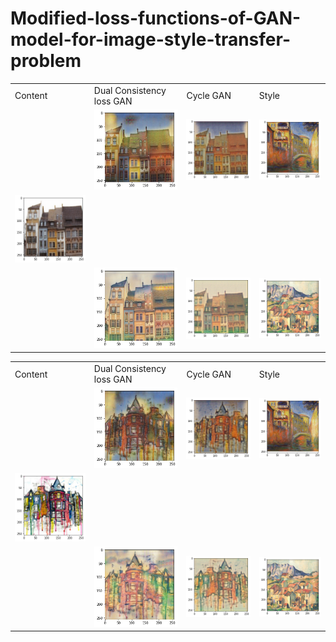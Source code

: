 # Modified-loss-functions-of-GAN-model-for-image-style-transfer-problem


<table>
  <tr>
    <td> Content
    <td> Dual Consistency loss GAN
    <td> Cycle GAN
    <td> Style
  </tr>
  
  <tr>
    <td> 
    <td> <img src="images/md1.png" alt = "1">
    <td> <img src="images/mc1.png" alt = "1">
    <td> <img src="images/monet.png"  alt="1" >
  </tr>
  
  <tr>
    <td> <img src="images/town2.png"  alt="1" >
  </tr>
  
  <tr>
    <td> 
    <td><img src="images/cd1.png" alt="2" >
    <td><img src="images/cc1.png" alt="2" >
    <td><img src="images/ceznna.png" alt="2" >
  </tr>
</table>


<table>
  <tr>
    <td> Content 
    <td> Dual Consistency loss GAN
    <td> Cycle GAN
    <td> Style
  </tr>
  
  <tr>
    <td> 
    <td> <img src="images/md2.png" alt = "1">
    <td> <img src="images/mc2.png" alt = "1">
    <td> <img src="images/monet.png"  alt="1" >
  </tr>
  
  <tr>
    <td> <img src="images/town.png"  alt="1" >
  </tr>
  
  <tr>
    <td>
    <td><img src="images/cd2.png" alt="2" >
    <td><img src="images/cc2.png" alt="2" >
    <td><img src="images/ceznna.png" alt="2" >
  </tr>
</table>
